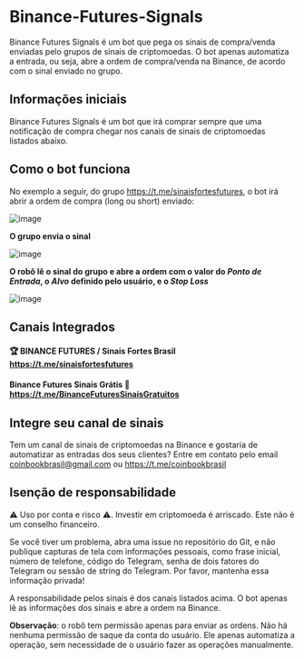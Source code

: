 # Binance-Futures-Signals

Binance Futures Signals é um bot que pega os sinais de compra/venda enviadas pelo grupos de sinais de criptomoedas. O bot apenas automatiza a entrada, ou seja, abre a ordem de compra/venda na Binance, de acordo com o sinal enviado no grupo.

  
  

## Informações iniciais

Binance Futures Signals é um bot que irá comprar sempre que uma notificação de compra chegar nos canais de sinais de criptomoedas listados abaixo.

  

## Como o bot funciona

No exemplo a seguir, do grupo https://t.me/sinaisfortesfutures, o bot irá abrir a ordem de compra (long ou short) enviado:

  

![image](https://user-images.githubusercontent.com/54438080/170877075-17a149ed-8b23-45b9-a65c-b9eb809a649d.png)

**O grupo envia o sinal**
  

![image](https://user-images.githubusercontent.com/54438080/170877094-288ed57c-15e8-40b8-981b-bedda9748340.png)

**O robô lê o sinal do grupo e abre a ordem com o valor do *Ponto de Entrada*, o *Alvo* definido pelo usuário, e o *Stop Loss***
  
  

![image](https://user-images.githubusercontent.com/54438080/170876968-cc1ee35b-9b9f-424f-82bc-790336bf705f.png)

  
  
  

## Canais Integrados

  

#### 🏆 BINANCE FUTURES / Sinais Fortes Brasil https://t.me/sinaisfortesfutures

#### Binance Futures Sinais Grátis 🤑 https://t.me/BinanceFuturesSinaisGratuitos

  
  

## Integre seu canal de sinais

Tem um canal de sinais de criptomoedas na Binance e gostaria de automatizar as entradas dos seus clientes? Entre em contato pelo email coinbookbrasil@gmail.com ou https://t.me/coinbookbrasil

  
  

## Isenção de responsabilidade

⚠️ Uso por conta e risco ⚠️. Investir em criptomoeda é arriscado. Este não é um conselho financeiro.

  

Se você tiver um problema, abra uma issue no repositório do Git, e não publique capturas de tela com informações pessoais, como frase inicial, número de telefone, código do Telegram, senha de dois fatores do Telegram ou sessão de string do Telegram. Por favor, mantenha essa informação privada!

  

A responsabilidade pelos sinais é dos canais listados acima. O bot apenas lê as informações dos sinais e abre a ordem na Binance.

  

**Observação**: o robô tem permissão apenas para enviar as ordens. Não há nenhuma permissão de saque da conta do usuário. Ele apenas automatiza a operação, sem necessidade de o usuário fazer as operações manualmente.